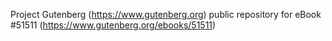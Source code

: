 Project Gutenberg (https://www.gutenberg.org) public repository for
eBook #51511 (https://www.gutenberg.org/ebooks/51511)

